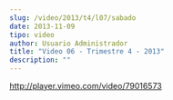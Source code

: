 ```yaml
---
slug: /video/2013/t4/l07/sabado
date: 2013-11-09
tipo: video
author: Usuario Administrador
title: "Video 06 - Trimestre 4 - 2013"
description: ""
---
```


http://player.vimeo.com/video/79016573

